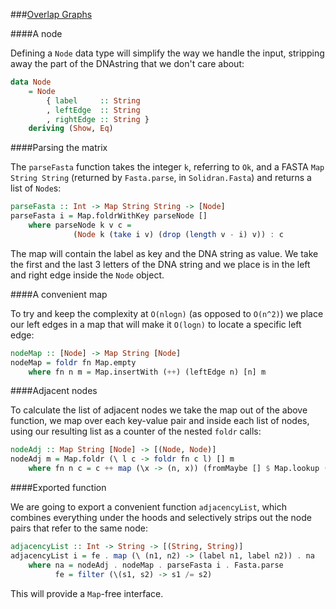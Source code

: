 ###[Overlap Graphs](http://rosalind.info/problems/grph/)

####A node

Defining a `Node` data type will simplify the way we handle the input, stripping away the part of the DNAstring that we don't care about:

```haskell
data Node
    = Node
        { label     :: String
        , leftEdge  :: String
        , rightEdge :: String }
    deriving (Show, Eq)
```

####Parsing the matrix

The `parseFasta` function takes the integer `k`, referring to `Ok`, and a FASTA `Map String String` (returned by `Fasta.parse`, in `Solidran.Fasta`) and returns a list of `Node`s:

```haskell
parseFasta :: Int -> Map String String -> [Node]
parseFasta i = Map.foldrWithKey parseNode []
    where parseNode k v c = 
              (Node k (take i v) (drop (length v - i) v)) : c
```

The map will contain the label as key and the DNA string as value. We take the first and the last 3 letters of the DNA string and we place is in the left and right edge inside the `Node` object.

####A convenient map

To try and keep the complexity at `O(nlogn)` (as opposed to `O(n^2)`) we place our left edges in a map that will make it `O(logn)` to locate a specific left edge:

```haskell
nodeMap :: [Node] -> Map String [Node]
nodeMap = foldr fn Map.empty
    where fn n m = Map.insertWith (++) (leftEdge n) [n] m
```

####Adjacent nodes

To calculate the list of adjacent nodes we take the map out of the above function, we map over each key-value pair and inside each list of nodes, using our resulting list as a counter of the nested `foldr` calls:

```haskell
nodeAdj :: Map String [Node] -> [(Node, Node)]
nodeAdj m = Map.foldr (\ l c -> foldr fn c l) [] m
    where fn n c = c ++ map (\x -> (n, x)) (fromMaybe [] $ Map.lookup (rightEdge n) m)
```

####Exported function

We are going to export a convenient function `adjacencyList`, which combines everything under the hoods and selectively strips out the node pairs that refer to the same node:

```haskell
adjacencyList :: Int -> String -> [(String, String)]
adjacencyList i = fe . map (\ (n1, n2) -> (label n1, label n2)) . na
    where na = nodeAdj . nodeMap . parseFasta i . Fasta.parse
          fe = filter (\(s1, s2) -> s1 /= s2) 
```

This will provide a `Map`-free interface.
